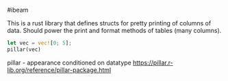 #ibeam

This is a rust library that defines structs for pretty printing of 
columns of data. Should power the print and format methods of tables (many columns).

```rust
let vec = vec![0; 5];
pillar(vec)
```

pillar - appearance conditioned on datatype
https://pillar.r-lib.org/reference/pillar-package.html
